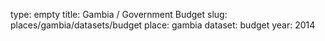type: empty
title: Gambia / Government Budget
slug: places/gambia/datasets/budget
place: gambia
dataset: budget
year: 2014
